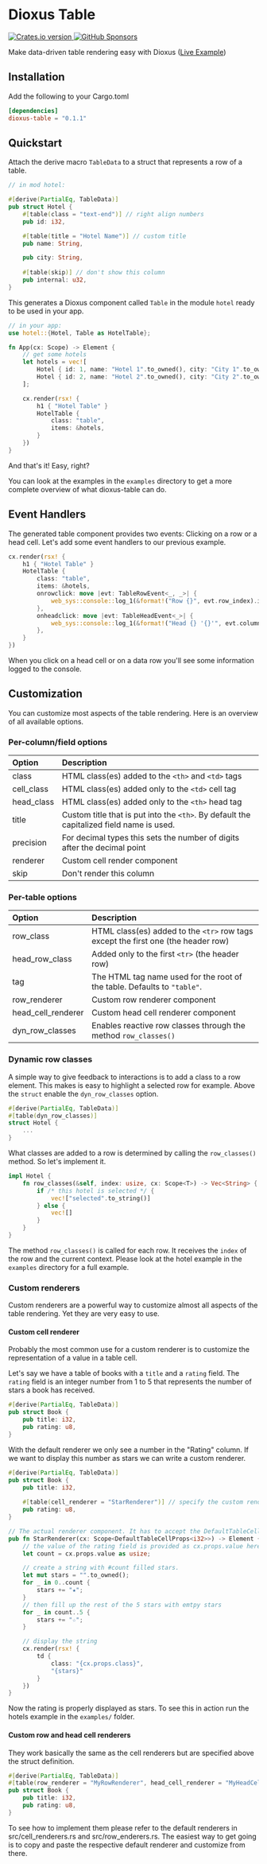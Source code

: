 # Dioxus Table

<!-- Crates version -->
<a href="https://crates.io/crates/dioxus-table">
    <img src="https://img.shields.io/crates/v/dioxus-table.svg?style=flat" alt="Crates.io version" />
</a>

<!-- Sponsor -->
<a href="https://github.com/sponsors/Synphonyte">
    <img src="https://img.shields.io/github/sponsors/Synphonyte?logo=github-sponsors&style=flat" alt="GitHub Sponsors" />
</a>

Make data-driven table rendering easy with Dioxus ([Live Example]())

## Installation

Add the following to your Cargo.toml

```toml
[dependencies]
dioxus-table = "0.1.1"
```

## Quickstart

Attach the derive macro `TableData` to a struct that represents a row of a table.

```rust
// in mod hotel:

#[derive(PartialEq, TableData)]
pub struct Hotel {
    #[table(class = "text-end")] // right align numbers
    pub id: i32,

    #[table(title = "Hotel Name")] // custom title
    pub name: String,

    pub city: String,
    
    #[table(skip)] // don't show this column
    pub internal: u32,
}
```

This generates a Dioxus component called `Table` in the module `hotel` ready to be used in your app.

```rust
// in your app:
use hotel::{Hotel, Table as HotelTable};

fn App(cx: Scope) -> Element {
    // get some hotels
    let hotels = vec![
        Hotel { id: 1, name: "Hotel 1".to_owned(), city: "City 1".to_owned(), internal: 42 },
        Hotel { id: 2, name: "Hotel 2".to_owned(), city: "City 2".to_owned(), internal: 42 },
    ];

    cx.render(rsx! {
        h1 { "Hotel Table" }
        HotelTable {
            class: "table",
            items: &hotels,
        }
    })
}
```

And that's it! Easy, right?

You can look at the examples in the `examples` directory to get a more complete overview of what dioxus-table can do.

## Event Handlers

The generated table component provides two events: Clicking on a row or a head cell.
Let's add some event handlers to our previous example.

```rust
cx.render(rsx! {
    h1 { "Hotel Table" }
    HotelTable {
        class: "table",
        items: &hotels,
        onrowclick: move |evt: TableRowEvent<_, _>| {
            web_sys::console::log_1(&format!("Row {}", evt.row_index).into());
        },
        onheadclick: move |evt: TableHeadEvent<_>| {
            web_sys::console::log_1(&format!("Head {} '{}'", evt.column_index, evt.field).into());
        },
    }
})
```

When you click on a head cell or on a data row you'll see some information logged to the console.

## Customization

You can customize most aspects of the table rendering. Here is an overview of all available options.

### Per-column/field options

| Option     | Description                                                                              |
|:-----------|:-----------------------------------------------------------------------------------------|
| class      | HTML class(es) added to the `<th>` and `<td>` tags                                       |
| cell_class | HTML class(es) added only to the `<td>` cell tag                                         |
| head_class | HTML class(es) added only to the `<th>` head tag                                         |
| title      | Custom title that is put into the `<th>`. By default the capitalized field name is used. |
| precision  | For decimal types this sets the number of digits after the decimal point                 |
| renderer   | Custom cell render component                                                             |
| skip       | Don't render this column                                                                 |

### Per-table options

| Option             | Description                                                                       |
|:-------------------|:----------------------------------------------------------------------------------|
| row_class          | HTML class(es) added to the `<tr>` row tags except the first one (the header row) |
| head_row_class     | Added only to the first `<tr>` (the header row)                                   |
| tag                | The HTML tag name used for the root of the table. Defaults to `"table"`.          |
| row_renderer       | Custom row renderer component                                                     |
| head_cell_renderer | Custom head cell renderer component                                               |
| dyn_row_classes    | Enables reactive row classes through the method `row_classes()`                   |

### Dynamic row classes

A simple way to give feedback to interactions is to add a class to a row element. This makes is easy to
highlight a selected row for example. Above the `struct` enable the `dyn_row_classes` option.

```rust
#[derive(PartialEq, TableData)]
#[table(dyn_row_classes)]
struct Hotel {
    ...
}
```

What classes are added to a row is determined by calling the `row_classes()` method. So let's implement it.

```rust
impl Hotel {
    fn row_classes(&self, index: usize, cx: Scope<T>) -> Vec<String> {
        if /* this hotel is selected */ {
            vec!["selected".to_string()]
        } else {
            vec![]
        }
    }
}
```

The method `row_classes()` is called for each row. It receives the `index` of the row and the current context.
Please look at the hotel example in the `examples` directory for a full example.

### Custom renderers

Custom renderers are a powerful way to customize almost all aspects of the table rendering.
Yet they are very easy to use.

#### Custom cell renderer

Probably the most common use for a custom renderer is to customize the representation of a value in a table cell.

Let's say we have a table of books with a `title` and a `rating` field. 
The `rating` field is an integer number from 1 to 5 that represents the number of stars a book has received.

```rust
#[derive(PartialEq, TableData)]
pub struct Book {
    pub title: i32,
    pub rating: u8,
}
```

With the default renderer we only see a number in the "Rating" column. If we want to display this
number as stars we can write a custom renderer.

```rust
#[derive(PartialEq, TableData)]
pub struct Book {
    pub title: i32,
    
    #[table(cell_renderer = "StarRenderer")] // specify the custom renderer
    pub rating: u8,
}

// The actual renderer component. It has to accept the DefaultTableCellProps.
pub fn StarRenderer(cx: Scope<DefaultTableCellProps<i32>>) -> Element {
    // the value of the rating field is provided as cx.props.value here
    let count = cx.props.value as usize; 

    // create a string with #count filled stars.
    let mut stars = "".to_owned();
    for _ in 0..count {
        stars += "★";
    }
    // then fill up the rest of the 5 stars with emtpy stars
    for _ in count..5 {
        stars += "☆";
    }

    // display the string
    cx.render(rsx! {
        td {
            class: "{cx.props.class}",
            "{stars}"
        }
    })
}
```

Now the rating is properly displayed as stars. To see this in action run the hotels example in the `examples/` folder.

#### Custom row and head cell renderers

They work basically the same as the cell renderers but are specified above the struct definition.

```rust
#[derive(PartialEq, TableData)]
#[table(row_renderer = "MyRowRenderer", head_cell_renderer = "MyHeadCellRenderer")]
pub struct Book {
    pub title: i32,
    pub rating: u8,
}
```

To see how to implement them please refer to the default renderers in src/cell_renderers.rs and src/row_enderers.rs. The easiest way to get going is to copy and paste the respective default renderer and customize from there.
